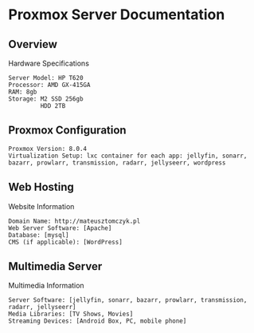 # Proxmox Server Documentation

## Overview

Hardware Specifications

    Server Model: HP T620
    Processor: AMD GX-415GA
    RAM: 8gb
    Storage: M2 SSD 256gb
             HDD 2TB
## Proxmox Configuration
    Proxmox Version: 8.0.4
    Virtualization Setup: lxc container for each app: jellyfin, sonarr, bazarr, prowlarr, transmission, radarr, jellyseerr, wordpress

    
## Web Hosting

Website Information

    Domain Name: http://mateusztomczyk.pl
    Web Server Software: [Apache]
    Database: [mysql]
    CMS (if applicable): [WordPress]

## Multimedia Server

Multimedia Information

    Server Software: [jellyfin, sonarr, bazarr, prowlarr, transmission, radarr, jellyseerr]
    Media Libraries: [TV Shows, Movies]
    Streaming Devices: [Android Box, PC, mobile phone]
      
